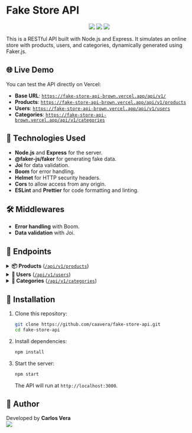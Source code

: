# Fake Store API

<p align="center">
  <img src="https://img.shields.io/badge/Node.js-339933?style=for-the-badge&logo=nodedotjs&logoColor=white">
  <img src="https://img.shields.io/badge/Express-000000?style=for-the-badge&logo=express&logoColor=white">
  <img src="https://img.shields.io/badge/API-RESTful-blue?style=for-the-badge">
</p>

This is a RESTful API built with Node.js and Express. It simulates an online store with products, users, and categories, dynamically generated using Faker.js.

## 🌐 Live Demo

You can test the API directly on Vercel:

- **Base URL**: [`https://fake-store-api-brown.vercel.app/api/v1/`](https://fake-store-api-brown.vercel.app/api/v1/)
- **Products**: [`https://fake-store-api-brown.vercel.app/api/v1/products`](https://fake-store-api-brown.vercel.app/api/v1/products)
- **Users**: [`https://fake-store-api-brown.vercel.app/api/v1/users`](https://fake-store-api-brown.vercel.app/api/v1/users)
- **Categories**: [`https://fake-store-api-brown.vercel.app/api/v1/categories`](https://fake-store-api-brown.vercel.app/api/v1/categories)

## 🔧 Technologies Used

<ul>
  <li><strong>Node.js</strong> and <strong>Express</strong> for the server.</li>
  <li><strong>@faker-js/faker</strong> for generating fake data.</li>
  <li><strong>Joi</strong> for data validation.</li>
  <li><strong>Boom</strong> for error handling.</li>
  <li><strong>Helmet</strong> for HTTP security headers.</li>
  <li><strong>Cors</strong> to allow access from any origin.</li>
  <li><strong>ESLint</strong> and <strong>Prettier</strong> for code formatting and linting.</li>
</ul>

## 🛠 Middlewares

<ul>
  <li><strong>Error handling</strong> with Boom.</li>
  <li><strong>Data validation</strong> with Joi.</li>
</ul>

## 📌 Endpoints

<details>
  <summary><strong>📦 Products</strong> (<a href="https://fake-store-api-brown.vercel.app/api/v1/products"><code>/api/v1/products</code></a>)</summary>
  <ul>
    <li><code>GET /</code> → Get all products.</li>
    <li><code>GET /:id</code> → Get a product by ID.</li>
    <li><code>POST /</code> → Create a new product.</li>
    <li><code>PATCH /:id</code> → Update a product by ID.</li>
    <li><code>DELETE /:id</code> → Delete a product by ID.</li>
  </ul>
</details>

<details>
  <summary><strong>👤 Users</strong> (<a href="https://fake-store-api-brown.vercel.app/api/v1/users"><code>/api/v1/users</code></a>)</summary>
  <ul>
    <li><code>GET /</code> → Get all users.</li>
    <li><code>GET /:id</code> → Get a user by ID.</li>
    <li><code>POST /</code> → Create a new user.</li>
    <li><code>PATCH /:id</code> → Update a user by ID.</li>
    <li><code>DELETE /:id</code> → Delete a user by ID.</li>
  </ul>
</details>

<details>
  <summary><strong>📂 Categories</strong> (<a href="https://fake-store-api-brown.vercel.app/api/v1/categories"><code>/api/v1/categories</code></a>)</summary>
  <ul>
    <li><code>GET /</code> → Get all categories.</li>
    <li><code>GET /:id</code> → Get a category by ID.</li>
    <li><code>POST /</code> → Create a new category.</li>
    <li><code>PATCH /:id</code> → Update a category by ID.</li>
    <li><code>DELETE /:id</code> → Delete a category by ID.</li>
  </ul>
</details>

## 🚀 Installation

1. Clone this repository:
   ```bash
   git clone https://github.com/caavera/fake-store-api.git
   cd fake-store-api
   ```

2. Install dependencies:
   ```bash
   npm install
   ```

3. Start the server:
   ```bash
   npm start
   ```

   The API will run at `http://localhost:3000`.

## 📝 Author

Developed by **Carlos Vera**  
<a href="https://github.com/caavera/fake-store-api"><img src="https://img.shields.io/badge/GitHub-Repository-blue?style=for-the-badge&logo=github"></a>
